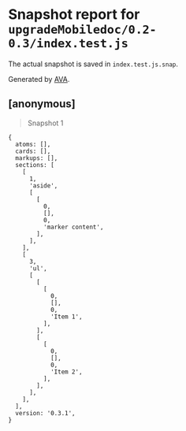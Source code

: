 # Snapshot report for `upgradeMobiledoc/0.2-0.3/index.test.js`

The actual snapshot is saved in `index.test.js.snap`.

Generated by [AVA](https://ava.li).

## [anonymous]

> Snapshot 1

    {
      atoms: [],
      cards: [],
      markups: [],
      sections: [
        [
          1,
          'aside',
          [
            [
              0,
              [],
              0,
              'marker content',
            ],
          ],
        ],
        [
          3,
          'ul',
          [
            [
              [
                0,
                [],
                0,
                'Item 1',
              ],
            ],
            [
              [
                0,
                [],
                0,
                'Item 2',
              ],
            ],
          ],
        ],
      ],
      version: '0.3.1',
    }
